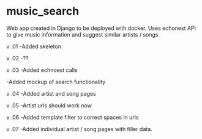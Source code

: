 music_search
============

Web app created in Django to be deployed with docker.  Uses echonest API to give music information and suggest similar artists / songs.

v .01
-Added skeleton

v .02
-??

v .03
-Added echnoest calls

-Added mockup of search functionality

v .04
-Added artist and song pages

v .05
-Artist urls should work now

v .06
-Added template filter to correct spaces in urls

v .07
-Added individual artist / song pages with filler data. 